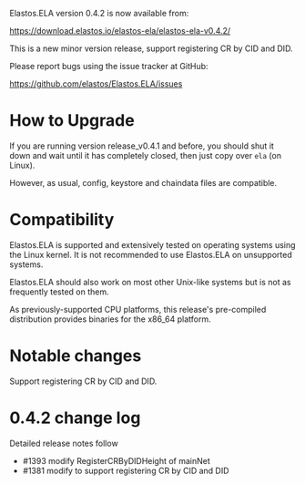 Elastos.ELA version 0.4.2 is now available from:

  <https://download.elastos.io/elastos-ela/elastos-ela-v0.4.2/>

This is a new minor version release, support registering CR by CID and DID. 

Please report bugs using the issue tracker at GitHub:

  <https://github.com/elastos/Elastos.ELA/issues>

How to Upgrade
==============

If you are running version release_v0.4.1 and before, you should shut it down and wait until
 it has completely closed, then just copy over `ela` (on Linux).

However, as usual, config, keystore and chaindata files are compatible.

Compatibility
==============

Elastos.ELA is supported and extensively tested on operating systems
using the Linux kernel. It is not recommended to use Elastos.ELA on
unsupported systems.

Elastos.ELA should also work on most other Unix-like systems but is not
as frequently tested on them.

As previously-supported CPU platforms, this release's pre-compiled
distribution provides binaries for the x86_64 platform.

Notable changes
===============

Support registering CR by CID and DID.

0.4.2 change log
=================

Detailed release notes follow

- #1393 modify RegisterCRByDIDHeight of mainNet
- #1381 modify to support registering CR by CID and DID
